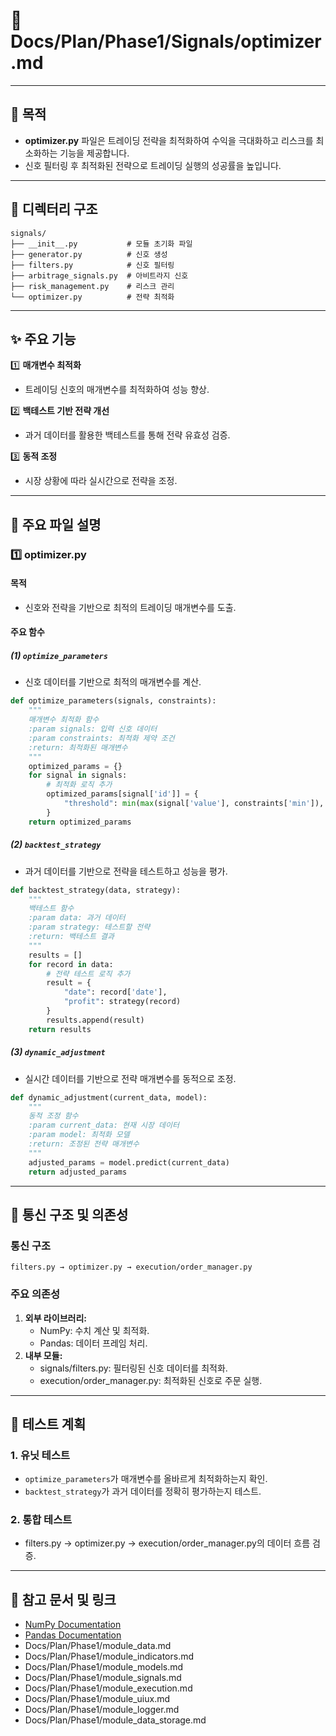 # 📁 Docs/Plan/Phase1/Signals/optimizer.md

---

## 📌 목적
- **optimizer.py** 파일은 트레이딩 전략을 최적화하여 수익을 극대화하고 리스크를 최소화하는 기능을 제공합니다.
- 신호 필터링 후 최적화된 전략으로 트레이딩 실행의 성공률을 높입니다.

---

## 📁 디렉터리 구조
```plaintext
signals/
├── __init__.py           # 모듈 초기화 파일
├── generator.py          # 신호 생성
├── filters.py            # 신호 필터링
├── arbitrage_signals.py  # 아비트라지 신호
├── risk_management.py    # 리스크 관리
└── optimizer.py          # 전략 최적화
```

---

## ✨ 주요 기능

1️⃣ **매개변수 최적화**
- 트레이딩 신호의 매개변수를 최적화하여 성능 향상.

2️⃣ **백테스트 기반 전략 개선**
- 과거 데이터를 활용한 백테스트를 통해 전략 유효성 검증.

3️⃣ **동적 조정**
- 시장 상황에 따라 실시간으로 전략을 조정.

---

## 📄 주요 파일 설명

### 1️⃣ optimizer.py
#### 목적
- 신호와 전략을 기반으로 최적의 트레이딩 매개변수를 도출.

#### 주요 함수

##### (1) `optimize_parameters`
- 신호 데이터를 기반으로 최적의 매개변수를 계산.

```python
def optimize_parameters(signals, constraints):
    """
    매개변수 최적화 함수
    :param signals: 입력 신호 데이터
    :param constraints: 최적화 제약 조건
    :return: 최적화된 매개변수
    """
    optimized_params = {}
    for signal in signals:
        # 최적화 로직 추가
        optimized_params[signal['id']] = {
            "threshold": min(max(signal['value'], constraints['min']), constraints['max'])
        }
    return optimized_params
```

##### (2) `backtest_strategy`
- 과거 데이터를 기반으로 전략을 테스트하고 성능을 평가.

```python
def backtest_strategy(data, strategy):
    """
    백테스트 함수
    :param data: 과거 데이터
    :param strategy: 테스트할 전략
    :return: 백테스트 결과
    """
    results = []
    for record in data:
        # 전략 테스트 로직 추가
        result = {
            "date": record['date'],
            "profit": strategy(record)
        }
        results.append(result)
    return results
```

##### (3) `dynamic_adjustment`
- 실시간 데이터를 기반으로 전략 매개변수를 동적으로 조정.

```python
def dynamic_adjustment(current_data, model):
    """
    동적 조정 함수
    :param current_data: 현재 시장 데이터
    :param model: 최적화 모델
    :return: 조정된 전략 매개변수
    """
    adjusted_params = model.predict(current_data)
    return adjusted_params
```

---

## 🔗 통신 구조 및 의존성

### 통신 구조
```plaintext
filters.py → optimizer.py → execution/order_manager.py
```

### 주요 의존성
1. **외부 라이브러리:**
   - NumPy: 수치 계산 및 최적화.
   - Pandas: 데이터 프레임 처리.
2. **내부 모듈:**
   - signals/filters.py: 필터링된 신호 데이터를 최적화.
   - execution/order_manager.py: 최적화된 신호로 주문 실행.

---

## 📑 테스트 계획

### 1. 유닛 테스트
- `optimize_parameters`가 매개변수를 올바르게 최적화하는지 확인.
- `backtest_strategy`가 과거 데이터를 정확히 평가하는지 테스트.

### 2. 통합 테스트
- filters.py → optimizer.py → execution/order_manager.py의 데이터 흐름 검증.

---

## 📘 참고 문서 및 링크
- [NumPy Documentation](https://numpy.org/doc/)
- [Pandas Documentation](https://pandas.pydata.org/docs/)
- Docs/Plan/Phase1/module_data.md
- Docs/Plan/Phase1/module_indicators.md
- Docs/Plan/Phase1/module_models.md
- Docs/Plan/Phase1/module_signals.md
- Docs/Plan/Phase1/module_execution.md
- Docs/Plan/Phase1/module_uiux.md
- Docs/Plan/Phase1/module_logger.md
- Docs/Plan/Phase1/module_data_storage.md